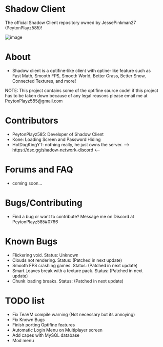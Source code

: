 # Shadow Client

The official Shadow Client repository owned by JessePinkman27 (PeytonPlayz585)!

![image](https://user-images.githubusercontent.com/114885346/226247382-a5f46a8a-1c15-416d-9607-2319fd8d1a9a.png)

# About
- Shadow client is a optifine-like client with optine-like feature such as Fast Math, Smooth FPS, Smooth World, Better Grass, Better Snow, Connected Textures, and more!

NOTE: This project contains some of the optifine source code!
if this project has to be taken down because of any legal reasons please email me at PeytonPlayz585@gmail.com

# Contributors

- PeytonPlayz585: Developer of Shadow Client
- Kone: Loading Screen and Password Hiding
- HotDogKingYT: nothing really, he just owns the server. --> https://dsc.gg/shadow-network-discord <--

# Forums and FAQ
- coming soon...

# Bugs/Contributing
- Find a bug or want to contribute? Message me on Discord at PeytonPlayz585#0766

# Known Bugs
- Flickering void. Status: Unknown
- Clouds not rendering. Status: (Patched in next update)
- Smooth FPS crashing games. Status: (Patched in next update)
- Smart Leaves break with a texture pack. Status: (Patched in next update)
- Chunk loading breaks. Status: (Patched in next update)

# TODO list 
- Fix TeaVM compile warning (Not necessary but its annoying)
- Fix Known Bugs
- Finish porting Optifine features
- Automatic Login Menu on Multiplayer screen
- Add capes with MySQL database
- Mod menu
